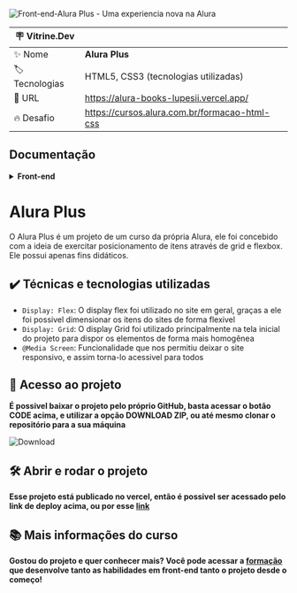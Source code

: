 ![Front-end-Alura Plus - Uma experiencia nova na Alura](https://github.com/lupesii/alura-plus/assets/51518452/480d75eb-f5b5-43ac-9ea0-1aa92bd17dea#vitrinedev)

| :placard: Vitrine.Dev |     |
| -------------  | --- |
| :sparkles: Nome        | **Alura Plus**
| :label: Tecnologias | HTML5, CSS3 (tecnologias utilizadas)
| :rocket: URL         | https://alura-books-lupesii.vercel.app/
| :fire: Desafio     | https://cursos.alura.com.br/formacao-html-css

## Documentação

<details>
  <summary><b>Front-end</b></summary>

- [HTML5](https://developer.mozilla.org/pt-BR/docs/Web/HTML)
- [CSS3](https://developer.mozilla.org/pt-BR/docs/Web/CSS)    
- [JavaScript](https://developer.mozilla.org/pt-BR/docs/Web/JavaScript) 
</details>
  
# Alura Plus

O Alura Plus é um projeto de um curso da própria Alura, ele foi concebido com a ideia de exercitar posicionamento de itens através de grid e flexbox. Ele possui apenas fins didáticos.

## ✔️ Técnicas e tecnologias utilizadas

- `Display: Flex`: O display flex foi utilizado no site em geral, graças a ele foi possivel dimensionar os itens do sites de forma flexivel
- `Display: Grid`: O display Grid foi utilizado principalmente na tela inicial do projeto para dispor os elementos de forma mais homogênea
- `@Media Screen`: Funcionalidade que nos permitiu deixar o site responsivo, e assim torna-lo acessivel para todos

## 📁 Acesso ao projeto
**É possivel baixar o projeto pelo próprio GitHub, basta acessar o botão CODE acima, e utilizar a opção DOWNLOAD ZIP, ou até mesmo clonar o repositório para a sua máquina**

![Download](https://github.com/lupesii/alura-plus/assets/51518452/a1ba1577-6bdd-4751-a339-c466afd0daf6)

## 🛠️ Abrir e rodar o projeto

**Esse projeto está publicado no vercel, então é possivel ser acessado pelo link de deploy acima, ou por esse [link](https://alura-plus-lupesii.vercel.app/)**

## 📚 Mais informações do curso

**Gostou do projeto e quer conhecer mais? Você pode acessar a [formação](https://cursos.alura.com.br/formacao-html-css) que desenvolve tanto as habilidades em front-end tanto o projeto desde o começo!**
